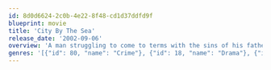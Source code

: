 ```yaml
---
id: 8d0d6624-2c0b-4e22-8f48-cd1d37ddfd9f
blueprint: movie
title: 'City By The Sea'
release_date: '2002-09-06'
overview: 'A man struggling to come to terms with the sins of his father makes the terrible discovery that his own son has fallen into a life of crime in a drama based on a true story. Vincent LaMarca is a dedicated and well-respected New York City police detective who has gone to great lengths to distance himself from his past.'
genres: '[{"id": 80, "name": "Crime"}, {"id": 18, "name": "Drama"}, {"id": 9648, "name": "Mystery"}]'
---
```

